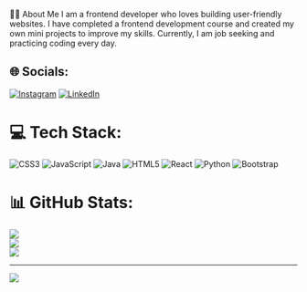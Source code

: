 👨‍💻 About Me
I am a frontend developer who loves building user-friendly websites. I have completed a frontend development course and created my own mini projects to improve my skills. Currently, I am job seeking and practicing coding every day.


## 🌐 Socials:
[![Instagram](https://img.shields.io/badge/Instagram-%23E4405F.svg?logo=Instagram&logoColor=white)](https://instagram.com/mush__araf) [![LinkedIn](https://img.shields.io/badge/LinkedIn-%230077B5.svg?logo=linkedin&logoColor=white)](https://linkedin.com/in/musharaf0803) 

# 💻 Tech Stack:
![CSS3](https://img.shields.io/badge/css3-%231572B6.svg?style=for-the-badge&logo=css3&logoColor=white) ![JavaScript](https://img.shields.io/badge/javascript-%23323330.svg?style=for-the-badge&logo=javascript&logoColor=%23F7DF1E) ![Java](https://img.shields.io/badge/java-%23ED8B00.svg?style=for-the-badge&logo=openjdk&logoColor=white) ![HTML5](https://img.shields.io/badge/html5-%23E34F26.svg?style=for-the-badge&logo=html5&logoColor=white) ![React](https://img.shields.io/badge/react-%2320232a.svg?style=for-the-badge&logo=react&logoColor=%2361DAFB) ![Python](https://img.shields.io/badge/python-3670A0?style=for-the-badge&logo=python&logoColor=ffdd54) ![Bootstrap](https://img.shields.io/badge/bootstrap-%238511FA.svg?style=for-the-badge&logo=bootstrap&logoColor=white)
# 📊 GitHub Stats:
![](https://github-readme-stats.vercel.app/api?username=Musharaf-VD&theme=dark&hide_border=false&include_all_commits=false&count_private=false)<br/>
![](https://github-readme-streak-stats.herokuapp.com/?user=Musharaf-VD&theme=dark&hide_border=false)<br/>
![](https://github-readme-stats.vercel.app/api/top-langs/?username=Musharaf-VD&theme=dark&hide_border=false&include_all_commits=false&count_private=false&layout=compact)

---
[![](https://visitcount.itsvg.in/api?id=Musharaf-VD&icon=6&color=4)](https://visitcount.itsvg.in)

<!-- Proudly created with GPRM ( https://gprm.itsvg.in ) -->
